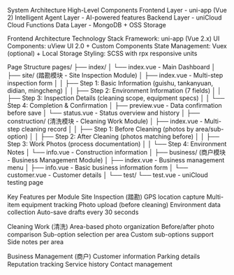 System Architecture
High-Level Components
Frontend Layer - uni-app (Vue 2)
Intelligent Agent Layer - AI-powered features
Backend Layer - uniCloud Cloud Functions
Data Layer - MongoDB + OSS Storage


Frontend Architecture
Technology Stack
Framework: uni-app (Vue 2.x)
UI Components: uView UI 2.0 + Custom Components
State Management: Vuex (optional) + Local Storage
Styling: SCSS with rpx responsive units

Page Structure
pages/
├── index/
│   └── index.vue - Main Dashboard
│
├── site/ (踏勘模块 - Site Inspection Module)
│   ├── index.vue - Multi-step inspection form
│   │   ├── Step 1: Basic Information (guishu, tankanyuan, didian, mingcheng)
│   │   ├── Step 2: Environment Information (7 fields)
│   │   ├── Step 3: Inspection Details (cleaning scope, equipment specs)
│   │   └── Step 4: Completion & Confirmation
│   ├── preview.vue - Data confirmation before save
│   └── status.vue - Status overview and history
│
├── construction/ (清洗模块 - Cleaning Work Module)
│   ├── index.vue - Multi-step cleaning record
│   │   ├── Step 1: Before Cleaning (photos by area/sub-option)
│   │   ├── Step 2: After Cleaning (photos matching before)
│   │   ├── Step 3: Work Photos (process documentation)
│   │   └── Step 4: Environment Notes
│   └── info.vue - Construction information
│
├── business/ (商户模块 - Business Management Module)
│   ├── index.vue - Business management menu
│   ├── info.vue - Basic business information form
│   └── customer.vue - Customer details
│
└── test/
    └── test.vue - uniCloud testing page

Key Features per Module
Site Inspection (踏勘)
GPS location capture
Multi-item equipment tracking
Photo upload (before cleaning)
Environment data collection
Auto-save drafts every 30 seconds

Cleaning Work (清洗)
Area-based photo organization
Before/after photo comparison
Sub-option selection per area
Custom sub-options support
Side notes per area

Business Management (商户)
Customer information
Parking details
Reputation tracking
Service history
Contact management